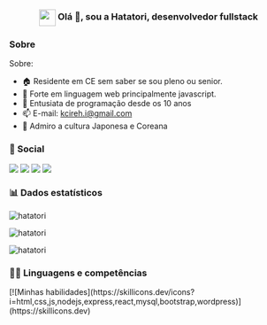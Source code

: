 
<h3 align='center'> <img src='https://github.githubassets.com/images/mona-loading-default.gif' width='30px' style='vertical-align:middle'> Olá 👋, sou a Hatatori, desenvolvedor fullstack</h3>

<h3>Sobre</h3>

Sobre:
- 🏠 Residente em CE sem saber se sou pleno ou senior.
- 💪 Forte em linguagem web principalmente javascript.
- 🚀 Entusiata de programação desde os 10 anos
- 📫 E-mail: kcireh.i@gmail.com
- 🥋 Admiro a cultura Japonesa e Coreana


<h3>👥 Social</h3>
<a href="https://www.linkedin.com/in/herick-silva-2020/" target="_blank"><img src="https://img.shields.io/badge/-LinkedIn-%230077B5?style=for-the-badge&logo=linkedin&logoColor=white" target="_blank"></a> 
<a href="https://www.youtube.com/user/kcirehikazamay" target="_blank"><img src="https://img.shields.io/badge/YouTube-FF0000?style=for-the-badge&logo=youtube&logoColor=white" target="_blank"></a>
<a href="https://discord.gg/mhp7HjwyaU" target="_blank"><img src="https://img.shields.io/badge/Discord-7289DA?style=for-the-badge&logo=discord&logoColor=white" target="_blank"></a> 
<a href = "mailto:kcireh@gmail.com"><img src="https://img.shields.io/badge/-Gmail-%23333?style=for-the-badge&logo=gmail&logoColor=white" target="_blank"></a>

     
<h3>📊 Dados estatísticos</h3>
<img align="center"
    src="https://github-readme-stats.vercel.app/api/top-langs?username=hatatori&show_icons=true&locale=en&bg_color=0d1117&text_color=ffffff&layout=compact"
    alt="hatatori" 
    bg_color=#808080/>

<img align="center" src="https://github-readme-stats.vercel.app/api?username=hatatori&show_icons=true&locale=en&bg_color=0d1117&text_color=ffffff&repo=convoychat"
    alt="hatatori" />

<img align="center" src="https://github-readme-streak-stats.herokuapp.com/?user=hatatori&theme=dark&background=0d1117&date_format=M%20j%5B%2C%20Y%5D" alt="hatatori" />

<h3>🧑‍💻 Linguagens e competências</h3>
[![Minhas habilidades](https://skillicons.dev/icons?i=html,css,js,nodejs,express,react,mysql,bootstrap,wordpress)](https://skillicons.dev)

